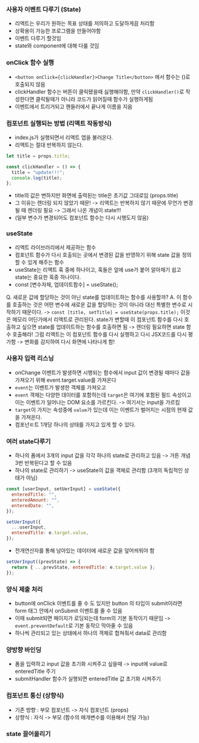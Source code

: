 ### 사용자 이벤트 다루기 (State)

- 리액트는 우리가 원하는 목표 상태를 저의하고 도달하게끔 처리함
- 상확용이 가능한 프로그램을 만들어야함
- 이벤트 다루기 할것임
- state와 component에 대해 다룰 것임

### onClick 함수 실행

- `<button onClick={clickHandler}>Change Title</button>` 에서 함수는 ()로 호출되지 않음
- clickHandler 함수는 버튼이 클릭됐을때 싫행해야함, 만약 `clickHandler()`로 작성한다면 클릭될때가 아니라 코드가 읽어질때 함수가 실행하게됨
- 이벤트에서 트리거되고 핸들러에서 끝나게 이름을 지음

### 컴포넌트 실행되는 방법 (리액트 작동방식)

- index.js가 실행되면서 리액트 앱을 불러온다.
- 리액트는 절대 반복하지 않는다.

```js
let title = props.title;

const clickHandler = () => {
  title = "update!!!";
  console.log(title);
};
```

- title의 값은 변하지만 화면에 출력된는 title은 초기값 그대로임 (props.title)
- 그 이유는 렌더링 되지 않았기 때문! -> 리액트는 반복하지 않기 때문에 무언가 변경될 때 렌더링 필요 -> 그래서 나온 개념이 state!!!
- (일부 변수가 변경되어도 컴포넌트 함수는 다시 시행도지 않음)

### useState

- 리액트 라이브러리에서 제공하는 함수
- 컴포넌트 함수가 다시 호출되는 곳에서 변경된 값을 반영하기 위해 state 값을 정의할 수 있게 해주는 함수
- useState는 리액트 훅 중에 하나이고, 훅들은 앞에 use가 붙어 알아채기 쉽고 state는 중요한 훅중 하나이다.
- const [변수자체, 업데이트함수] = useState();

Q. 새로운 값에 할당하는 것이 아닌 state를 업데이트하는 함수를 사용할까?
A. 이 함수를 호출하는 것은 어떤 변수에 새로운 값을 할당하는 것이 아니라 대신 특별한 변수로 시작하기 때문이다.
-> `const [title, setTitle] = useState(props.title);` 이것은 메모리 어딘가에서 리액트로 관리된다.
state가 변할때 이 컴포넌트 함수를 다시 호출하고 싶으면 state를 업데이트하는 함수를 호출하면 됨 -> 렌더링 필요하면 state 함수 호출해라!
그럼 리액트는 이 컴포넌트 함수를 다시 실행하고 다시 JSX코드를 다시 평가함 -> 변화를 감지하여 다시 화면에 나타나게 함!

### 사용자 입력 리스닝

- onChange 이벤트가 발생하면 시행되는 함수에서 input 값이 변경될 때마다 값을 가져오기 위해 event.target.value를 가져온다
- `event`는 이벤트가 발생한 객체를 가져오고
- `event` 객체는 다양한 데이터를 포함하는데 `target`은 여기에 포함된 필드 속성이고 이는 이벤트가 일어나는 DOM 요소를 가르킨다. -> 여기서는 input을 가르킴
- `target`이 가지는 속성중에 `value`가 있는데 이는 이벤트가 벌어지는 시점의 현재 값을 가져온다.
- 컴포넌ㅌ트 1개당 하나의 상태를 가지고 있게 할 수 있다.

### 여러 state다루기

- 하나의 폼에서 3개의 input 값을 각각 하나의 state로 관리하고 있음 -> 가튼 개념 3번 반복된다고 할 수 있음
- 하나의 state로 관리하기 -> useState의 값을 객체로 관리함 (3개의 독립적인 상태가 아님)

```js
const [userInput, setUerInput] = useState({
  enteredTitle: "",
  enteredAmount: "",
  enteredDate: "",
});

setUerInput({
  ...userInput,
  enteredTitle: e.target.value,
});
```

- 전개연산자를 통해 남아있는 데이터에 새로운 값을 덮어씌워야 함

```js
setUerInput((prevState) => {
  return { ...prevState, enteredTitle: e.target.value };
});
```

### 양식 제출 처리

- button에 onClick 이벤트를 줄 수 도 있지만 button 의 타입이 submit이라면 form 태그 안에서 onSubmit 이벤트를 줄 수 있음
- 이때 submit되면 페이지가 로딩되는데 form의 기본 동작이기 때문임 -> `event.preventDefault`로 기본 동작으 막아줄 수 있음
- 하나씩 관리되고 있는 상태에서 하나의 객체로 합쳐줘서 data로 관리함

### 양방향 바인딩

- 폼을 입력하고 input 값을 초기화 시켜주고 싶을때 -> input에 value로 enteredTitle 주기
- submitHandler 함수가 실행되면 enteredTitle 값 초기화 시켜주기

### 컴포넌트 통신 (상향식)

- 기존 방향 : 부모 컴포넌트 -> 자식 컴포넌트 (props)
- 상향식 : 자식 -> 부모 (함수의 매개변수를 이용해서 전달 가능)

### state 끌어올리기
